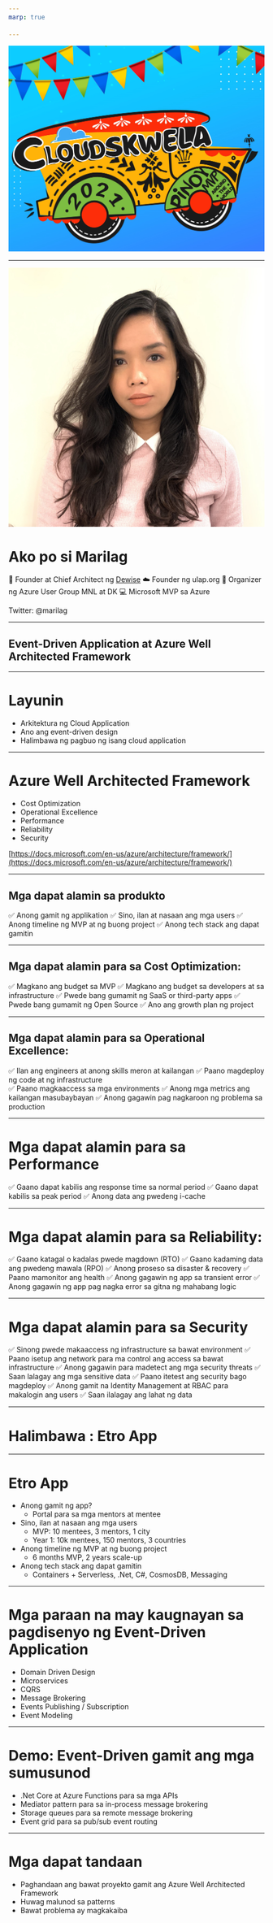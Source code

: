 ```yaml
---
marp: true

---
```

<!-- _color: white -->
![bg ](cloudskwela2021.jpg)


---
![bg right:35%](Marilag.jpg)
# Ako po  si Marilag 
:blue_heart: Founder at Chief Architect ng [Dewise](https://www.dewise.com/)
:cloud: Founder ng ulap.org
:green_heart: Organizer ng Azure User Group MNL at DK
:computer: Microsoft MVP sa Azure

Twitter: @marilag

---
<!--  _backgroundColor: white -->
## Event-Driven Application at  Azure Well Architected Framework  

---
<!-- class:  gaia -->
# Layunin
- Arkitektura ng Cloud Application  
- Ano ang event-driven design
- Halimbawa ng pagbuo ng isang cloud application 

---

# Azure Well Architected Framework

- Cost Optimization 
- Operational Excellence
- Performance
- Reliability
- Security

[https://docs.microsoft.com/en-us/azure/architecture/framework/](https://docs.microsoft.com/en-us/azure/architecture/framework/)

---

## Mga dapat alamin sa produkto

:white_check_mark: Anong gamit ng applikation
:white_check_mark: Sino, ilan at nasaan ang mga users
:white_check_mark: Anong timeline ng MVP at ng buong project
:white_check_mark: Anong tech stack ang dapat gamitin

  
  
---
<!-- class:   gaia -->

## Mga dapat alamin para sa Cost Optimization:

  :white_check_mark: Magkano ang budget sa MVP
  :white_check_mark: Magkano ang budget sa developers at sa infrastructure
  :white_check_mark: Pwede bang gumamit ng SaaS or third-party apps
  :white_check_mark: Pwede bang gumamit ng Open Source
  :white_check_mark: Ano ang growth plan ng project
  
---
## Mga dapat alamin para sa Operational Excellence:

  :white_check_mark: Ilan ang engineers at anong skills meron at kailangan 
  :white_check_mark: Paano magdeploy ng code at ng infrastructure  
  :white_check_mark: Paano magkaaccess sa mga environments
  :white_check_mark: Anong mga metrics ang kailangan masubaybayan
  :white_check_mark: Anong gagawin pag nagkaroon ng problema sa production

---
# Mga dapat alamin para sa Performance

  :white_check_mark: Gaano dapat kabilis ang response time sa normal period
  :white_check_mark: Gaano dapat kabilis sa peak period
  :white_check_mark: Anong data ang pwedeng i-cache

---
# Mga dapat alamin para sa Reliability:

  :white_check_mark: Gaano katagal o kadalas pwede magdown (RTO)
  :white_check_mark: Gaano kadaming data ang pwedeng mawala (RPO)
  :white_check_mark: Anong proseso sa disaster & recovery
  :white_check_mark: Paano mamonitor ang health 
  :white_check_mark: Anong gagawin ng app sa transient error
  :white_check_mark: Anong gagawin ng app pag nagka error sa gitna ng mahabang logic

---
# Mga dapat alamin para sa Security

  :white_check_mark: Sinong pwede makaaccess ng infrastructure sa bawat environment
  :white_check_mark: Paano isetup ang network para ma control ang access sa bawat infrastructure
  :white_check_mark: Anong gagawin para madetect ang mga security threats
  :white_check_mark: Saan lalagay ang mga sensitive data
  :white_check_mark: Paano itetest ang security bago magdeploy
  :white_check_mark: Anong gamit na Identity Management at RBAC para makalogin ang users
  :white_check_mark: Saan ilalagay ang lahat ng data

---
<!-- class:  lead gaia -->

# Halimbawa : Etro App

---
<!-- class:   gaia -->

# Etro App
- Anong gamit ng app? 
  - Portal para sa mga mentors at mentee
- Sino, ilan at nasaan ang mga users
  - MVP: 10 mentees, 3 mentors, 1 city 
  - Year 1: 10k mentees, 150 mentors, 3 countries
- Anong timeline ng MVP at ng buong project
  - 6 months MVP, 2 years scale-up
- Anong tech stack ang dapat gamitin
  - Containers + Serverless, .Net, C#, CosmosDB, Messaging    
---

# Mga paraan na may kaugnayan sa pagdisenyo ng Event-Driven Application

- Domain Driven Design
- Microservices
- CQRS
- Message Brokering
- Events Publishing / Subscription 
- Event Modeling

---
<!-- class: lead  gaia -->

# Demo: Event-Driven gamit ang mga sumusunod
- .Net Core at Azure Functions para sa mga APIs
- Mediator pattern para sa in-process message brokering
- Storage queues para sa remote message brokering
- Event grid para sa pub/sub event routing
---

# Mga dapat tandaan
- Paghandaan ang bawat proyekto gamit ang Azure Well Architected Framework
- Huwag malunod sa patterns
- Bawat problema ay magkakaiba


  

